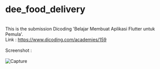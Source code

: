 # dee_food_delivery
<br />This is the submission Dicoding 'Belajar Membuat Aplikasi Flutter untuk Pemula'.
<br />Link : https://www.dicoding.com/academies/159
<br /><br />Screenshot :
<br /><br />![Capture](https://user-images.githubusercontent.com/66621940/126039592-19277321-3df5-486e-95ab-289dc8524af4.png)
